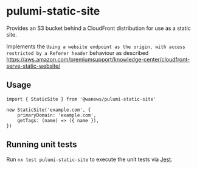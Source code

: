 # pulumi-static-site

Provides an S3 bucket behind a CloudFront distribution for use as a static site.

Implements the `Using a website endpoint as the origin, with access restricted by a Referer header` behaviour as described https://aws.amazon.com/premiumsupport/knowledge-center/cloudfront-serve-static-website/

## Usage

```
import { StaticSite } from '@wanews/pulumi-static-site'

new StaticSite('example.com', {
    primaryDomain: 'example.com',
    getTags: (name) => ({ name }),
})
```

## Running unit tests

Run `nx test pulumi-static-site` to execute the unit tests via [Jest](https://jestjs.io).
